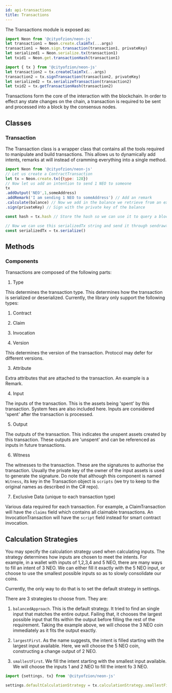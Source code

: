 ```yaml
---
id: api-transactions
title: Transactions
---
```


The Transactions module is exposed as:

```js
import Neon from '@cityofzion/neon-js'
let transaction1 = Neon.create.claimTx(...args)
transaction1 = Neon.sign.transaction(transaction1, privateKey)
let serialized1 = Neon.serialize.tx(transaction1)
let txid1 = Neon.get.transactionHash(transaction1)

import { tx } from '@cityofzion/neon-js'
let transaction2 = tx.createClaimTx(...args)
transaction2 = tx.signTransaction(transaction2, privateKey)
let serialized2 = tx.serializeTransaction(transaction2)
let txid2 = tx.getTransactionHash(transaction2)
```

Transactions form the core of the interaction with the blockchain. In order to effect any state changes on the chain, a transaction is required to be sent and processed into a block by the consensus nodes.

## Classes

### Transaction

The Transaction class is a wrapper class that contains all the tools required to manipulate and build transactions. This allows us to dynamically add intents, remarks at will instead of cramming everything into a single method.

```js
import Neon from '@cityofzion/neon-js'
// Let us create a ContractTransaction
let tx = Neon.create.tx({type: 128})
// Now let us add an intention to send 1 NEO to someone
tx
.addOutput('NEO',1,someAddress)
.addRemark('I am sending 1 NEO to someAddress') // Add an remark
.calculate(balance) // Now we add in the balance we retrieve from an external API and calculate the required inputs.
.sign(privateKey) // Sign with the private key of the balance

const hash = tx.hash // Store the hash so we can use it to query a block explorer.

// Now we can use this serializedTx string and send it through sendrawtransaction RPC call.
const serializedTx = tx.serialize()
```

## Methods

### Components

Transactions are composed of the following parts:

1. Type

  This determines the transaction type. This determines how the transaction is serialized or deserialized. Currently, the library only support the following types:

  1. Contract
  2. Claim
  3. Invocation

2. Version

  This determines the version of the transaction. Protocol may defer for different versions.

3. Attribute

  Extra attributes that are attached to the transaction. An example is a Remark.

4. Input

  The inputs of the transaction. This is the assets being 'spent' by this transaction. System fees are also included here. Inputs are considered 'spent' after the transaction is processed.


5. Output

  The outputs of the transaction. This indicates the unspent assets created by this transaction. These outputs are 'unspent' and can be referenced as inputs in future transactions.

6. Witness

  The witnesses to the transaction. These are the signatures to authorise the transaction. Usually the private key of the owner of the input assets is used to generate the signature. Do note that although this component is named ``Witness``, its key in the Transaction object is ``scripts`` (we try to keep to the original names as described in the C# repo).

7. Exclusive Data (unique to each transaction type)

  Various data required for each transaction. For example, a ClaimTransaction will have the ``claims`` field which contains all claimable transactions. An InvocationTransaction will have the ``script`` field instead for smart contract invocation.

## Calculation Strategies

You may specify the calculation strategy used when calculating inputs. The strategy determines how inputs are chosen to meet the intents. For example, in a wallet with inputs of 1,2,3,4 and 5 NEO, there are many ways to fill an intent of 3 NEO. We can either fill it exactly with the 5 NEO input, or choose to use the smallest possible inputs so as to slowly consolidate our coins.

Currently, the only way to do that is to set the default strategy in settings.

There are 3 strategies to choose from. They are:

1. `balancedApproach`. This is the default strategy. It tried to find an single input that matches the entire output. Failing that, it chooses the largest possible input that fits within the output before filling the rest of the requirement. Taking the example above, we will choose the 3 NEO coin immediately as it fits the output exactly.

2. `largestFirst`. As the name suggests, the intent is filled starting with the largest input available. Here, we will choose the 5 NEO coin, constructing a change output of 2 NEO.

3. `smallestFirst`. We fill the intent starting with the smallest input available. We will choose the inputs 1 and 2 NEO to fill the intent fo 3 NEO.

```js
import {settings, tx} from '@cityofzion/neon-js'

settings.defaultCalculationStrategy = tx.calculationStrategy.smallestFirst
```
